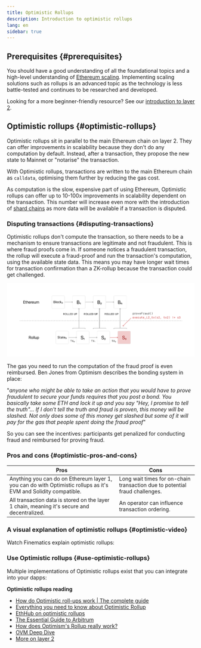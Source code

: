 ```yaml
---
title: Optimistic Rollups
description: Introduction to optimistic rollups
lang: en
sidebar: true
---
```


## Prerequisites {#prerequisites}

You should have a good understanding of all the foundational topics and a high-level understanding of [Ethereum scaling](/developers/docs/scaling/). Implementing scaling solutions such as rollups is an advanced topic as the technology is less battle-tested and continues to be researched and developed.

Looking for a more beginner-friendly resource? See our [introduction to layer 2](/layer-2/).

## Optimistic rollups {#optimistic-rollups}

Optimistic rollups sit in parallel to the main Ethereum chain on layer 2. They can offer improvements in scalability because they don't do any computation by default. Instead, after a transaction, they propose the new state to Mainnet or "notarise" the transaction.

With Optimistic rollups, transactions are written to the main Ethereum chain as `calldata`, optimising them further by reducing the gas cost.

As computation is the slow, expensive part of using Ethereum, Optimistic rollups can offer up to 10-100x improvements in scalability dependent on the transaction. This number will increase even more with the introduction of [shard chains](/upgrades/shard-chains) as more data will be available if a transaction is disputed.

### Disputing transactions {#disputing-transactions}

Optimistic rollups don't compute the transaction, so there needs to be a mechanism to ensure transactions are legitimate and not fraudulent. This is where fraud proofs come in. If someone notices a fraudulent transaction, the rollup will execute a fraud-proof and run the transaction's computation, using the available state data. This means you may have longer wait times for transaction confirmation than a ZK-rollup because the transaction could get challenged.

![Diagram showing what happens when a fraudulent transaction occurs in an Optimistic rollup in Ethereum](./optimistic-rollups.png)

The gas you need to run the computation of the fraud proof is even reimbursed. Ben Jones from Optimism describes the bonding system in place:

"_anyone who might be able to take an action that you would have to prove fraudulent to secure your funds requires that you post a bond. You basically take some ETH and lock it up and you say "Hey, I promise to tell the truth"... If I don't tell the truth and fraud is proven, this money will be slashed. Not only does some of this money get slashed but some of it will pay for the gas that people spent doing the fraud proof_"

So you can see the incentives: participants get penalized for conducting fraud and reimbursed for proving fraud.

### Pros and cons {#optimistic-pros-and-cons}

| Pros                                                                                                             | Cons                                                                        |
| ---------------------------------------------------------------------------------------------------------------- | --------------------------------------------------------------------------- |
| Anything you can do on Ethereum layer 1, you can do with Optimistic rollups as it's EVM and Solidity compatible. | Long wait times for on-chain transaction due to potential fraud challenges. |
| All transaction data is stored on the layer 1 chain, meaning it's secure and decentralized.                      | An operator can influence transaction ordering.                             |

### A visual explanation of optimistic rollups {#optimistic-video}

Watch Finematics explain optimistic rollups:

<YouTube id="7pWxCklcNsU" start="263" />

### Use Optimistic rollups {#use-optimistic-rollups}

Multiple implementations of Optimistic rollups exist that you can integrate into your dapps:

<RollupProductDevDoc rollupType="optimistic" />

**Optimistic rollups reading**

- [How do Optimistic roll-ups work | The complete guide](https://www.alchemy.com/overviews/optimistic-rollups) 
- [Everything you need to know about Optimistic Rollup](https://research.paradigm.xyz/rollups)
- [EthHub on optimistic rollups](https://docs.ethhub.io/ethereum-roadmap/layer-2-scaling/optimistic_rollups/)
- [The Essential Guide to Arbitrum](https://newsletter.banklesshq.com/p/the-essential-guide-to-arbitrum)
- [How does Optimism's Rollup really work?](https://research.paradigm.xyz/optimism)
- [OVM Deep Dive](https://medium.com/ethereum-optimism/ovm-deep-dive-a300d1085f52)
- [More on layer 2](/layer-2/)
